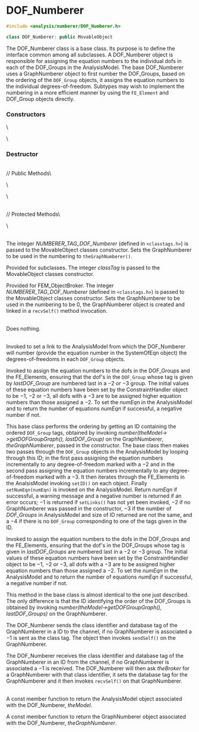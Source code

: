 # DOF_Numberer 

```cpp
#include <analysis/numberer/DOF_Numberer.h>

class DOF_Numberer: public MovableObject
```


The DOF_Numberer class is a base class. Its purpose is to define the
interface common among all subclasses. A DOF_Numberer object is
responsible for assigning the equation numbers to the individual dofs in
each of the DOF_Groups in the AnalysisModel. The base DOF_Numberer uses
a GraphNumberer object to first number the DOF_Groups, based on the
ordering of the `DOF_Group` objects, it assigns the equation numbers to
the individual degrees-of-freedom. Subtypes may wish to implement the
numbering in a more efficient manner by using the `FE_Element` and
DOF_Group objects directly.

### Constructors

\

\
### Destructor

\
// Public Methods\

\

\

\
// Protected Methods\

\

\
The integer *NUMBERER_TAG_DOF_Numberer* (defined in  `<classtags.h>`)
is passed to the MovableObject classes constructor. Sets the
GraphNumberer to be used in the numbering to `theGraphNumberer()`.

Provided for subclasses. The integer *classTag* is passed to the
MovableObject classes constructor.

Provided for FEM_ObjectBroker. The integer *NUMBERER_TAG_DOF_Numberer*
(defined in  `<classtags.h>`) is passed to the MovableObject classes
constructor. Sets the GraphNumberer to be used in the numbering to be
$0$, the GraphNumberer object is created and linked in a `recvSelf()`
method invocation.

\
Does nothing.

\
Invoked to set a link to the AnalysisModel from which the DOF_Numberer
will number (provide the equation number in the SystemOfEqn object) the
degrees-of-freedoms in each `DOF_Group` objects.

Invoked to assign the equation numbers to the dofs in the DOF_Groups and
the FE_Elements, ensuring that the dof's in the `DOF_Group` whose tag is
given by *lastDOF_Group* are numbered last in a $-2$ or $-3$ group. The
initial values of these equation numbers have been set by the
ConstraintHandler object to be $-1$, $-2$ or $-3$, all dofs with a $-3$
are to be assigned higher equation numbers than those assigned a $-2$.
To set the *numEqn* in the AnalysisModel and to return the number of
equations *numEqn* if successful, a negative number if not.

This base class performs the ordering by getting an ID containing the
ordered `DOF_Group` tags, obtained by invoking
*number(theModel-$>$getDOFGroupGraph(), lastDOF_Group)* on the
GraphNumberer, *theGraphNumberer*, passed in the constructor. The base
class then makes two passes through the `DOF_Group` objects in the
AnalysisModel by looping through this ID; in the first pass assigning
the equation numbers incrementally to any degree-of-freedom marked with
a $-2$ and in the second pass assigning the equation numbers
incrementally to any degree-of-freedom marked with a $-3$. It then
iterates through the FE_Elements in the AnalsisModel invoking `setID()`
on each object. Finally `setNumEqn(numEqn)` is invoked on the
AnalysisModel. Return *numEqn* if successful, a warning message and a
negative number is returned if an error occurs; $-1$ is returned if
`setLinks()` has not yet been invoked, $-2$ if no GraphNumberer was
passed in the constructor, $-3$ if the number of *DOF_Groups* in
AnalysisModel and size of ID returned are not the same, and a $-4$ if
there is no `DOF_Group` corresponding to one of the tags given in the ID.

Invoked to assign the equation numbers to the dofs in the DOF_Groups and
the FE_Elements, ensuring that the dof's in the DOF_Groups whose tag is
given in *lastDOF_Groups* are numbered last in a $-2$ or $-3$ group. The
initial values of these equation numbers have been set by the
ConstraintHandler object to be $-1$, $-2$ or $-3$, all dofs with a $-3$
are to be assigned higher equation numbers than those assigned a $-2$.
To set the *numEqn* in the AnalysisModel and to return the number of
equations *numEqn* if successful, a negative number if not.

This method in the base class is almost identical to the one just
described. The only difference is that the ID identifying the order of
the DOF_Groups is obtained by invoking
*number(theModel-$>$getDOFGroupGraph(), lastDOF_Groups)* on the
GraphNumberer.

The DOF_Numberer sends the class identifier and database tag of the
GraphNumberer in a ID to the channel, if no GraphNumberer is associated
a $-1$ is sent as the class tag. The object then invokes `sendSelf()` on
the GraphNumberer.

The DOF_Numberer receives the class identifier and database tag of the
GraphNumberer in an ID from the channel, if no GraphNumberer is
associated a $-1$ is received. The DOF_Numberer will then ask
*theBroker* for a GraphNumberer with that class identifier, it sets the
database tag for the GraphNumberer and it then invokes `recvSelf()` on
that GraphNumberer.

\
A const member function to return the AnalysisModel object associated
with the DOF_Numberer, *theModel*.

A const member function to return the GraphNumberer object associated
with the DOF_Numberer, *theGraphNumberer*.
